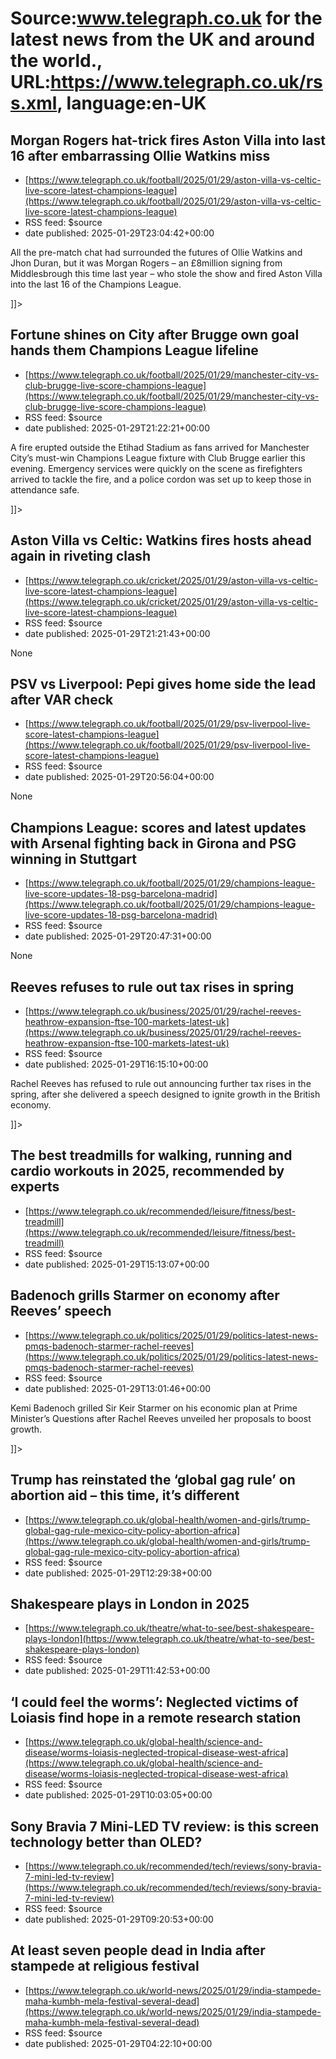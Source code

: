 # Source:www.telegraph.co.uk for the latest news from the UK and around the world., URL:https://www.telegraph.co.uk/rss.xml, language:en-UK

## Morgan Rogers hat-trick fires Aston Villa into last 16 after embarrassing Ollie Watkins miss
 - [https://www.telegraph.co.uk/football/2025/01/29/aston-villa-vs-celtic-live-score-latest-champions-league](https://www.telegraph.co.uk/football/2025/01/29/aston-villa-vs-celtic-live-score-latest-champions-league)
 - RSS feed: $source
 - date published: 2025-01-29T23:04:42+00:00

<![CDATA[<p>All the pre-match chat had surrounded the futures of Ollie Watkins and Jhon Duran, but it was Morgan Rogers – an £8million signing from Middlesbrough this time last year – who stole the show and fired Aston Villa into the last 16 of the Champions League.</p>]]>

## Fortune shines on City after Brugge own goal hands them Champions League lifeline
 - [https://www.telegraph.co.uk/football/2025/01/29/manchester-city-vs-club-brugge-live-score-champions-league](https://www.telegraph.co.uk/football/2025/01/29/manchester-city-vs-club-brugge-live-score-champions-league)
 - RSS feed: $source
 - date published: 2025-01-29T21:22:21+00:00

<![CDATA[<p>A fire erupted outside the Etihad Stadium as fans arrived for Manchester City’s must-win Champions League fixture with Club Brugge earlier this evening. Emergency services were quickly on the scene as firefighters arrived to tackle the fire, and a police cordon was set up to keep those in attendance safe.</p>]]>

## Aston Villa vs Celtic: Watkins fires hosts ahead again in riveting clash
 - [https://www.telegraph.co.uk/cricket/2025/01/29/aston-villa-vs-celtic-live-score-latest-champions-league](https://www.telegraph.co.uk/cricket/2025/01/29/aston-villa-vs-celtic-live-score-latest-champions-league)
 - RSS feed: $source
 - date published: 2025-01-29T21:21:43+00:00

None

## PSV vs Liverpool: Pepi gives home side the lead after VAR check
 - [https://www.telegraph.co.uk/football/2025/01/29/psv-liverpool-live-score-latest-champions-league](https://www.telegraph.co.uk/football/2025/01/29/psv-liverpool-live-score-latest-champions-league)
 - RSS feed: $source
 - date published: 2025-01-29T20:56:04+00:00

None

## Champions League: scores and latest updates with Arsenal fighting back in Girona and PSG winning in Stuttgart
 - [https://www.telegraph.co.uk/football/2025/01/29/champions-league-live-score-updates-18-psg-barcelona-madrid](https://www.telegraph.co.uk/football/2025/01/29/champions-league-live-score-updates-18-psg-barcelona-madrid)
 - RSS feed: $source
 - date published: 2025-01-29T20:47:31+00:00

None

## Reeves refuses to rule out tax rises in spring
 - [https://www.telegraph.co.uk/business/2025/01/29/rachel-reeves-heathrow-expansion-ftse-100-markets-latest-uk](https://www.telegraph.co.uk/business/2025/01/29/rachel-reeves-heathrow-expansion-ftse-100-markets-latest-uk)
 - RSS feed: $source
 - date published: 2025-01-29T16:15:10+00:00

<![CDATA[<p>Rachel Reeves has refused to rule out announcing further tax rises in the spring, after she delivered a speech designed to ignite growth in the British economy.</p>]]>

## The best treadmills for walking, running and cardio workouts in 2025, recommended by experts
 - [https://www.telegraph.co.uk/recommended/leisure/fitness/best-treadmill](https://www.telegraph.co.uk/recommended/leisure/fitness/best-treadmill)
 - RSS feed: $source
 - date published: 2025-01-29T15:13:07+00:00

<![CDATA[The best treadmills for home use are compact (sometimes even foldable) and have smart screen technology, say our expert trainers and physios]]>

## Badenoch grills Starmer on economy after Reeves’ speech
 - [https://www.telegraph.co.uk/politics/2025/01/29/politics-latest-news-pmqs-badenoch-starmer-rachel-reeves](https://www.telegraph.co.uk/politics/2025/01/29/politics-latest-news-pmqs-badenoch-starmer-rachel-reeves)
 - RSS feed: $source
 - date published: 2025-01-29T13:01:46+00:00

<![CDATA[<p>Kemi Badenoch grilled Sir Keir Starmer on his economic plan at Prime Minister’s Questions after Rachel Reeves unveiled her proposals to boost growth.&nbsp;</p>]]>

## Trump has reinstated the ‘global gag rule’ on abortion aid – this time, it’s different
 - [https://www.telegraph.co.uk/global-health/women-and-girls/trump-global-gag-rule-mexico-city-policy-abortion-africa](https://www.telegraph.co.uk/global-health/women-and-girls/trump-global-gag-rule-mexico-city-policy-abortion-africa)
 - RSS feed: $source
 - date published: 2025-01-29T12:29:38+00:00

<![CDATA[President&rsquo;s far-reaching Mexico City Policy threatens billions of dollars in US humanitarian funding as Africa reels from aid pause]]>

## Shakespeare plays in London in 2025
 - [https://www.telegraph.co.uk/theatre/what-to-see/best-shakespeare-plays-london](https://www.telegraph.co.uk/theatre/what-to-see/best-shakespeare-plays-london)
 - RSS feed: $source
 - date published: 2025-01-29T11:42:53+00:00

<![CDATA[To see or not to see? It&rsquo;s definitely the former with these unmissable London Shakespeare plays]]>

## ‘I could feel the worms’: Neglected victims of Loiasis find hope in a remote research station
 - [https://www.telegraph.co.uk/global-health/science-and-disease/worms-loiasis-neglected-tropical-disease-west-africa](https://www.telegraph.co.uk/global-health/science-and-disease/worms-loiasis-neglected-tropical-disease-west-africa)
 - RSS feed: $source
 - date published: 2025-01-29T10:03:05+00:00

<![CDATA[Millions of people are infested with parasitic worms without relief &mdash; but this may soon change]]>

## Sony Bravia 7 Mini-LED TV review: is this screen technology better than OLED?
 - [https://www.telegraph.co.uk/recommended/tech/reviews/sony-bravia-7-mini-led-tv-review](https://www.telegraph.co.uk/recommended/tech/reviews/sony-bravia-7-mini-led-tv-review)
 - RSS feed: $source
 - date published: 2025-01-29T09:20:53+00:00

<![CDATA[With an excellent handle on colour, contrast and brightness, the Bravia 7 makes a solid case for Mini-LED technology]]>

## At least seven people dead in India after stampede at religious festival
 - [https://www.telegraph.co.uk/world-news/2025/01/29/india-stampede-maha-kumbh-mela-festival-several-dead](https://www.telegraph.co.uk/world-news/2025/01/29/india-stampede-maha-kumbh-mela-festival-several-dead)
 - RSS feed: $source
 - date published: 2025-01-29T04:22:10+00:00

<![CDATA[Fears dozens of worshippers are dead following the crowd crush in Prayagraj city, where millions gathered to attend the bathing day]]>

